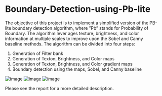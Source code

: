 # Boundary-Detection-using-Pb-lite
 The objective of this project is to implement a simplified
 version of the PB-lite boundary detection algorithm, where
 ”Pb” stands for Probability of Boundary. The algorithm lever
ages texture, brightness, and color information at multiple
 scales to improve upon the Sobel and Canny baseline methods.
 The algorithm can be divided into four steps:
 1) Generation of Filter bank
 2) Generation of Texton, Brightness, and Color maps
 3) Generation of Texton, Brightness, and Color gradient
 maps
 4) Boundary detection using the maps, Sobel, and Canny
 baseline


![image](https://github.com/user-attachments/assets/2964aa9f-b4fb-4d60-9b52-6c6945335098)
![image](https://github.com/user-attachments/assets/388360b3-032e-43fc-a8b2-da459ea8d506)
![image](https://github.com/user-attachments/assets/4a9009c4-77e1-43bf-9939-6d77734ddedf)

Please see the report for a more detailed description.

